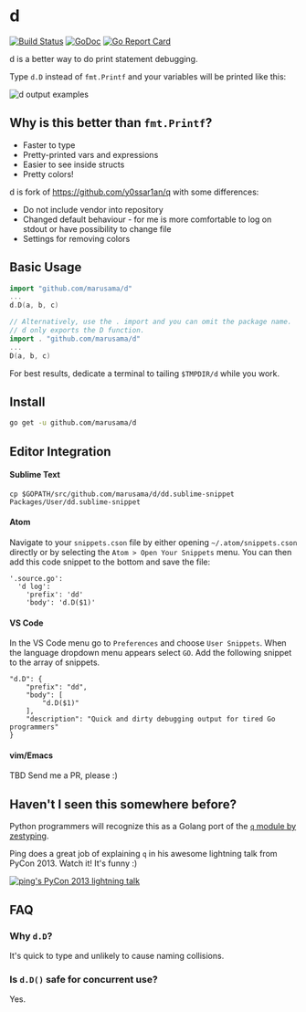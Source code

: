 # d
[![Build Status](https://travis-ci.org/marusama/d.svg?branch=develop)](https://travis-ci.org/marusama/d)
[![GoDoc](https://godoc.org/github.com/marusama/d?status.svg)](https://godoc.org/github.com/marusama/d)
[![Go Report Card](https://goreportcard.com/badge/github.com/marusama/d)](https://goreportcard.com/report/github.com/marusama/d)

d is a better way to do print statement debugging.

Type `d.D` instead of `fmt.Printf` and your variables will be printed like this:

![d output examples](https://i.imgur.com/OFmm7pb.png)

## Why is this better than `fmt.Printf`?

* Faster to type
* Pretty-printed vars and expressions
* Easier to see inside structs
* Pretty colors!

d is fork of https://github.com/y0ssar1an/q with some differences:
* Do not include vendor into repository
* Changed default behaviour - for me is more comfortable to log on stdout or have possibility to change file
* Settings for removing colors


## Basic Usage

```go
import "github.com/marusama/d"
...
d.D(a, b, c)

// Alternatively, use the . import and you can omit the package name.
// d only exports the D function.
import . "github.com/marusama/d"
...
D(a, b, c)
```


For best results, dedicate a terminal to tailing `$TMPDIR/d` while you work.

## Install

```sh
go get -u github.com/marusama/d
```

## Editor Integration

#### Sublime Text
```
cp $GOPATH/src/github.com/marusama/d/dd.sublime-snippet Packages/User/dd.sublime-snippet
```

#### Atom
Navigate to your `snippets.cson` file by either opening `~/.atom/snippets.cson`
directly or by selecting the `Atom > Open Your Snippets` menu. You can then add
this code snippet to the bottom and save the file:
```
'.source.go':
  'd log':
    'prefix': 'dd'
    'body': 'd.D($1)'
```

#### VS Code
In the VS Code menu go to `Preferences` and choose `User Snippets`. When the
language dropdown menu appears select `GO`. Add the following snippet to the
array of snippets.
```
"d.D": {
	"prefix": "dd",
	"body": [
		"d.D($1)"
	],
	"description": "Quick and dirty debugging output for tired Go programmers"
}
```

#### vim/Emacs
TBD Send me a PR, please :)

## Haven't I seen this somewhere before?

Python programmers will recognize this as a Golang port of the
[`q` module by zestyping](https://github.com/zestyping/q).

Ping does a great job of explaining `q` in his awesome lightning talk from
PyCon 2013. Watch it! It's funny :)

[![ping's PyCon 2013 lightning talk](https://i.imgur.com/7KmWvtG.jpg)](https://youtu.be/OL3De8BAhME?t=25m14s)

## FAQ

### Why `d.D`?
It's quick to type and unlikely to cause naming collisions.

### Is `d.D()` safe for concurrent use?
Yes.

